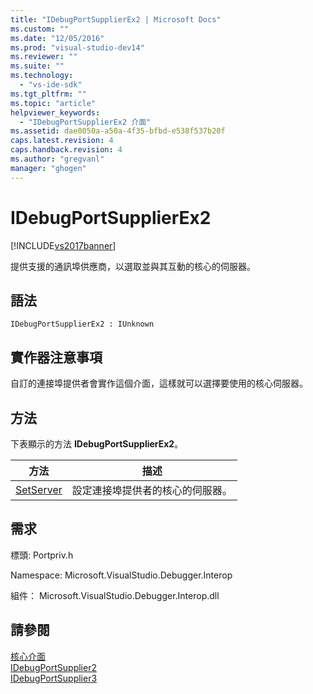 ```yaml
---
title: "IDebugPortSupplierEx2 | Microsoft Docs"
ms.custom: ""
ms.date: "12/05/2016"
ms.prod: "visual-studio-dev14"
ms.reviewer: ""
ms.suite: ""
ms.technology: 
  - "vs-ide-sdk"
ms.tgt_pltfrm: ""
ms.topic: "article"
helpviewer_keywords: 
  - "IDebugPortSupplierEx2 介面"
ms.assetid: dae0050a-a50a-4f35-bfbd-e538f537b20f
caps.latest.revision: 4
caps.handback.revision: 4
ms.author: "gregvanl"
manager: "ghogen"
---
```

# IDebugPortSupplierEx2
[!INCLUDE[vs2017banner](../../../code-quality/includes/vs2017banner.md)]

提供支援的通訊埠供應商，以選取並與其互動的核心的伺服器。  
  
## 語法  
  
```  
IDebugPortSupplierEx2 : IUnknown  
```  
  
## 實作器注意事項  
 自訂的連接埠提供者會實作這個介面，這樣就可以選擇要使用的核心伺服器。  
  
## 方法  
 下表顯示的方法 **IDebugPortSupplierEx2**。  
  
|方法|描述|  
|--------|--------|  
|[SetServer](../../../extensibility/debugger/reference/idebugportsupplierex2-setserver.md)|設定連接埠提供者的核心的伺服器。|  
  
## 需求  
 標頭: Portpriv.h  
  
 Namespace: Microsoft.VisualStudio.Debugger.Interop  
  
 組件： Microsoft.VisualStudio.Debugger.Interop.dll  
  
## 請參閱  
 [核心介面](../../../extensibility/debugger/reference/core-interfaces.md)   
 [IDebugPortSupplier2](../../../extensibility/debugger/reference/idebugportsupplier2.md)   
 [IDebugPortSupplier3](../../../extensibility/debugger/reference/idebugportsupplier3.md)